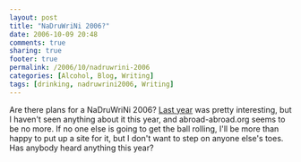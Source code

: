 ```yaml
---
layout: post
title: "NaDruWriNi 2006?"
date: 2006-10-09 20:48
comments: true
sharing: true
footer: true
permalink: /2006/10/nadruwrini-2006
categories: [Alcohol, Blog, Writing]
tags: [drinking, nadruwrini2006, Writing]
---
```

Are there plans for a NaDruWriNi 2006?  <a href="http://www.brockli.com/archives/2005/11/nadruwrini_2005.php">Last year</a> was pretty interesting, but I haven't seen anything about it this year, and abroad-abroad.org seems to be no more.  If no one else is going to get the ball rolling, I'll be more than happy to put up a site for it, but I don't want to step on anyone else's toes.  Has anybody heard anything this year?
